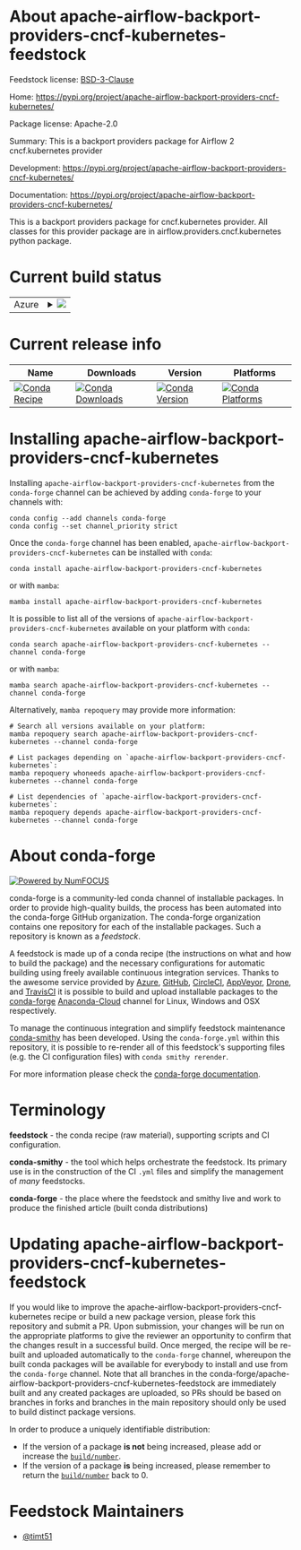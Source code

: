 About apache-airflow-backport-providers-cncf-kubernetes-feedstock
=================================================================

Feedstock license: [BSD-3-Clause](https://github.com/conda-forge/apache-airflow-backport-providers-cncf-kubernetes-feedstock/blob/main/LICENSE.txt)

Home: https://pypi.org/project/apache-airflow-backport-providers-cncf-kubernetes/

Package license: Apache-2.0

Summary: This is a backport providers package for Airflow 2 cncf.kubernetes provider

Development: https://pypi.org/project/apache-airflow-backport-providers-cncf-kubernetes/

Documentation: https://pypi.org/project/apache-airflow-backport-providers-cncf-kubernetes/

This is a backport providers package for cncf.kubernetes provider.
All classes for this provider package are in airflow.providers.cncf.kubernetes python package.


Current build status
====================


<table>
    
  <tr>
    <td>Azure</td>
    <td>
      <details>
        <summary>
          <a href="https://dev.azure.com/conda-forge/feedstock-builds/_build/latest?definitionId=14397&branchName=main">
            <img src="https://dev.azure.com/conda-forge/feedstock-builds/_apis/build/status/apache-airflow-backport-providers-cncf-kubernetes-feedstock?branchName=main">
          </a>
        </summary>
        <table>
          <thead><tr><th>Variant</th><th>Status</th></tr></thead>
          <tbody><tr>
              <td>linux_64_python3.8.____cpython</td>
              <td>
                <a href="https://dev.azure.com/conda-forge/feedstock-builds/_build/latest?definitionId=14397&branchName=main">
                  <img src="https://dev.azure.com/conda-forge/feedstock-builds/_apis/build/status/apache-airflow-backport-providers-cncf-kubernetes-feedstock?branchName=main&jobName=linux&configuration=linux%20linux_64_python3.8.____cpython" alt="variant">
                </a>
              </td>
            </tr><tr>
              <td>osx_64_python3.8.____cpython</td>
              <td>
                <a href="https://dev.azure.com/conda-forge/feedstock-builds/_build/latest?definitionId=14397&branchName=main">
                  <img src="https://dev.azure.com/conda-forge/feedstock-builds/_apis/build/status/apache-airflow-backport-providers-cncf-kubernetes-feedstock?branchName=main&jobName=osx&configuration=osx%20osx_64_python3.8.____cpython" alt="variant">
                </a>
              </td>
            </tr>
          </tbody>
        </table>
      </details>
    </td>
  </tr>
</table>

Current release info
====================

| Name | Downloads | Version | Platforms |
| --- | --- | --- | --- |
| [![Conda Recipe](https://img.shields.io/badge/recipe-apache--airflow--backport--providers--cncf--kubernetes-green.svg)](https://anaconda.org/conda-forge/apache-airflow-backport-providers-cncf-kubernetes) | [![Conda Downloads](https://img.shields.io/conda/dn/conda-forge/apache-airflow-backport-providers-cncf-kubernetes.svg)](https://anaconda.org/conda-forge/apache-airflow-backport-providers-cncf-kubernetes) | [![Conda Version](https://img.shields.io/conda/vn/conda-forge/apache-airflow-backport-providers-cncf-kubernetes.svg)](https://anaconda.org/conda-forge/apache-airflow-backport-providers-cncf-kubernetes) | [![Conda Platforms](https://img.shields.io/conda/pn/conda-forge/apache-airflow-backport-providers-cncf-kubernetes.svg)](https://anaconda.org/conda-forge/apache-airflow-backport-providers-cncf-kubernetes) |

Installing apache-airflow-backport-providers-cncf-kubernetes
============================================================

Installing `apache-airflow-backport-providers-cncf-kubernetes` from the `conda-forge` channel can be achieved by adding `conda-forge` to your channels with:

```
conda config --add channels conda-forge
conda config --set channel_priority strict
```

Once the `conda-forge` channel has been enabled, `apache-airflow-backport-providers-cncf-kubernetes` can be installed with `conda`:

```
conda install apache-airflow-backport-providers-cncf-kubernetes
```

or with `mamba`:

```
mamba install apache-airflow-backport-providers-cncf-kubernetes
```

It is possible to list all of the versions of `apache-airflow-backport-providers-cncf-kubernetes` available on your platform with `conda`:

```
conda search apache-airflow-backport-providers-cncf-kubernetes --channel conda-forge
```

or with `mamba`:

```
mamba search apache-airflow-backport-providers-cncf-kubernetes --channel conda-forge
```

Alternatively, `mamba repoquery` may provide more information:

```
# Search all versions available on your platform:
mamba repoquery search apache-airflow-backport-providers-cncf-kubernetes --channel conda-forge

# List packages depending on `apache-airflow-backport-providers-cncf-kubernetes`:
mamba repoquery whoneeds apache-airflow-backport-providers-cncf-kubernetes --channel conda-forge

# List dependencies of `apache-airflow-backport-providers-cncf-kubernetes`:
mamba repoquery depends apache-airflow-backport-providers-cncf-kubernetes --channel conda-forge
```


About conda-forge
=================

[![Powered by
NumFOCUS](https://img.shields.io/badge/powered%20by-NumFOCUS-orange.svg?style=flat&colorA=E1523D&colorB=007D8A)](https://numfocus.org)

conda-forge is a community-led conda channel of installable packages.
In order to provide high-quality builds, the process has been automated into the
conda-forge GitHub organization. The conda-forge organization contains one repository
for each of the installable packages. Such a repository is known as a *feedstock*.

A feedstock is made up of a conda recipe (the instructions on what and how to build
the package) and the necessary configurations for automatic building using freely
available continuous integration services. Thanks to the awesome service provided by
[Azure](https://azure.microsoft.com/en-us/services/devops/), [GitHub](https://github.com/),
[CircleCI](https://circleci.com/), [AppVeyor](https://www.appveyor.com/),
[Drone](https://cloud.drone.io/welcome), and [TravisCI](https://travis-ci.com/)
it is possible to build and upload installable packages to the
[conda-forge](https://anaconda.org/conda-forge) [Anaconda-Cloud](https://anaconda.org/)
channel for Linux, Windows and OSX respectively.

To manage the continuous integration and simplify feedstock maintenance
[conda-smithy](https://github.com/conda-forge/conda-smithy) has been developed.
Using the ``conda-forge.yml`` within this repository, it is possible to re-render all of
this feedstock's supporting files (e.g. the CI configuration files) with ``conda smithy rerender``.

For more information please check the [conda-forge documentation](https://conda-forge.org/docs/).

Terminology
===========

**feedstock** - the conda recipe (raw material), supporting scripts and CI configuration.

**conda-smithy** - the tool which helps orchestrate the feedstock.
                   Its primary use is in the construction of the CI ``.yml`` files
                   and simplify the management of *many* feedstocks.

**conda-forge** - the place where the feedstock and smithy live and work to
                  produce the finished article (built conda distributions)


Updating apache-airflow-backport-providers-cncf-kubernetes-feedstock
====================================================================

If you would like to improve the apache-airflow-backport-providers-cncf-kubernetes recipe or build a new
package version, please fork this repository and submit a PR. Upon submission,
your changes will be run on the appropriate platforms to give the reviewer an
opportunity to confirm that the changes result in a successful build. Once
merged, the recipe will be re-built and uploaded automatically to the
`conda-forge` channel, whereupon the built conda packages will be available for
everybody to install and use from the `conda-forge` channel.
Note that all branches in the conda-forge/apache-airflow-backport-providers-cncf-kubernetes-feedstock are
immediately built and any created packages are uploaded, so PRs should be based
on branches in forks and branches in the main repository should only be used to
build distinct package versions.

In order to produce a uniquely identifiable distribution:
 * If the version of a package **is not** being increased, please add or increase
   the [``build/number``](https://docs.conda.io/projects/conda-build/en/latest/resources/define-metadata.html#build-number-and-string).
 * If the version of a package **is** being increased, please remember to return
   the [``build/number``](https://docs.conda.io/projects/conda-build/en/latest/resources/define-metadata.html#build-number-and-string)
   back to 0.

Feedstock Maintainers
=====================

* [@timt51](https://github.com/timt51/)

